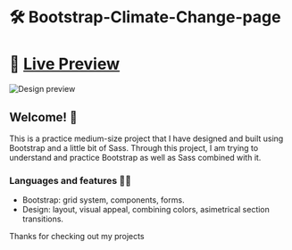 # 🛠 Bootstrap-Climate-Change-page

# 🔗 [Live Preview](https://bootstrap-climate-webpage-page.netlify.app/)
![Design preview](./preview.png)

## Welcome! 👋

This is a practice medium-size project that I have designed and built using Bootstrap and a little bit of Sass. Through this project, I am trying to understand and practice Bootstrap as well as Sass combined with it.

### Languages and features 👨‍💻 

- Bootstrap: grid system, components, forms.
- Design: layout, visual appeal, combining colors, asimetrical section transitions.

Thanks for checking out my projects
